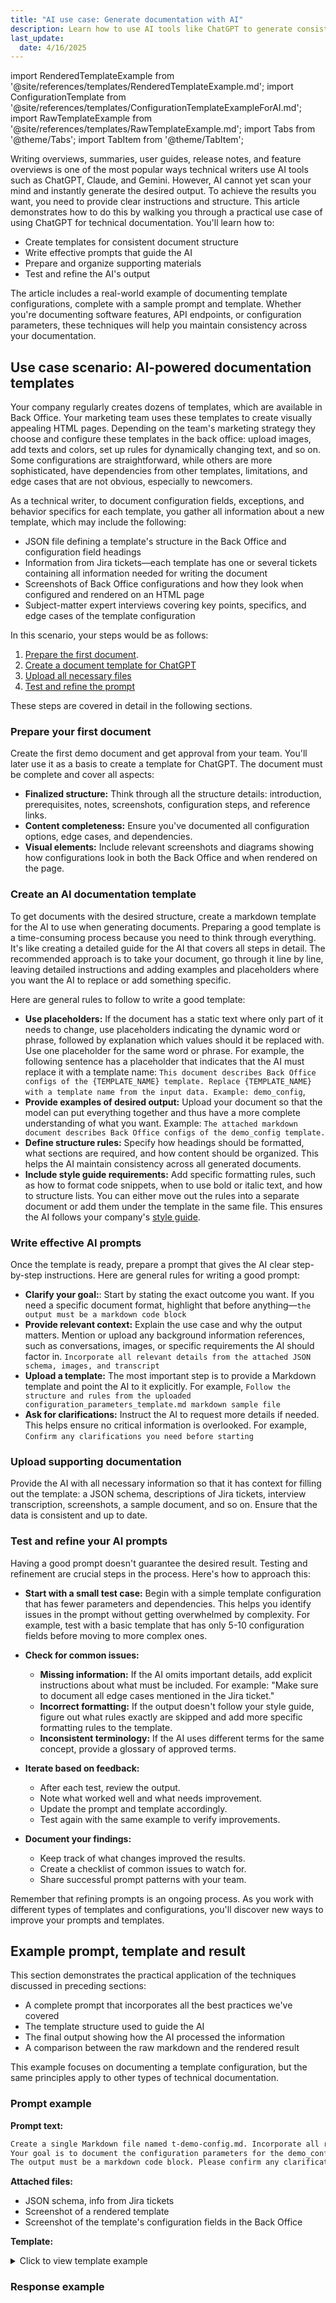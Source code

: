 ```yaml
---
title: "AI use case: Generate documentation with AI"
description: Learn how to use AI tools like ChatGPT to generate consistent documentation. This article provides a step-by-step guide with examples for documenting template parameters, settings, and edge cases.
last_update: 
  date: 4/16/2025
---
```


import RenderedTemplateExample from '@site/references/templates/RenderedTemplateExample.md';
import ConfigurationTemplate from '@site/references/templates/ConfigurationTemplateExampleForAI.md';
import RawTemplateExample from '@site/references/templates/RawTemplateExample.md';
import Tabs from '@theme/Tabs';
import TabItem from '@theme/TabItem';

Writing overviews, summaries, user guides, release notes, and feature overviews is one of the most popular ways technical writers use AI tools such as ChatGPT, Claude, and Gemini.
However, AI cannot yet scan your mind and instantly generate the desired output. To achieve the results you want, you need to provide clear instructions and structure. This article demonstrates how to do this by walking you through a practical use case of using ChatGPT for technical documentation. You'll learn how to:
- Create templates for consistent document structure
- Write effective prompts that guide the AI
- Prepare and organize supporting materials
- Test and refine the AI's output

The article includes a real-world example of documenting template configurations, complete with a sample prompt and template. Whether you're documenting software features, API endpoints, or configuration parameters, these techniques will help you maintain consistency across your documentation.

## Use case scenario: AI-powered documentation templates

Your company regularly creates dozens of templates, which are available in Back Office. Your marketing team uses these templates to create visually appealing HTML pages.
Depending on the team's marketing strategy they choose and configure these templates in the back office: upload images, add texts and colors, set up rules for dynamically changing text, and so on.
Some configurations are straightforward, while others are more sophisticated, have dependencies from other templates, limitations, and edge cases that are not obvious, especially to newcomers.

As a technical writer, to document configuration fields, exceptions, and behavior specifics for each template, you gather all information about a new template, which may include the following:
- JSON file defining a template's structure in the Back Office and configuration field headings
- Information from Jira tickets—each template has one or several tickets containing all information needed for writing the document
- Screenshots of Back Office configurations and how they look when configured and rendered on an HTML page
- Subject-matter expert interviews covering key points, specifics, and edge cases of the template configuration

In this scenario, your steps would be as follows:
1. [Prepare the first document](#prepare-your-first-document).
2. [Create a document template for ChatGPT](#create-an-ai-documentation-template)
3. [Upload all necessary files](#upload-supporting-documentation)
4. [Test and refine the prompt](#test-and-refine-your-ai-prompts)

These steps are covered in detail in the following sections.

### Prepare your first document

Create the first demo document and get approval from your team. You'll later use it as a basis to create a template for ChatGPT.
The document must be complete and cover all aspects:
- **Finalized structure:** Think through all the structure details: introduction, prerequisites, notes, screenshots, configuration steps, and reference links.
- **Content completeness:** Ensure you've documented all configuration options, edge cases, and dependencies.
- **Visual elements:** Include relevant screenshots and diagrams showing how configurations look in both the Back Office and when rendered on the page.

### Create an AI documentation template

To get documents with the desired structure, create a markdown template for the AI to use when generating documents.
Preparing a good template is a time-consuming process because you need to think through everything. It's like creating a detailed guide for the AI that covers all steps in detail. 
The recommended approach is to take your document, go through it line by line, leaving detailed instructions and adding examples and placeholders where you want the AI to replace or add something specific.

Here are general rules to follow to write a good template:

- **Use placeholders:** If the document has a static text where only part of it needs to change, use placeholders indicating the dynamic word or phrase, followed by explanation which values should it be replaced with. Use one placeholder for the same word or phrase. For example, the following sentence has a placeholder that indicates that the AI must replace it with a template name: `This document describes Back Office configs of the {TEMPLATE_NAME} template. Replace {TEMPLATE_NAME} with a template name from the input data. Example: demo_config`,
- **Provide examples of desired output:** Upload your document so that the model can put everything together and thus have a more complete understanding of what you want. Example: `The attached markdown document describes Back Office configs of the demo_config template.`
- **Define structure rules:** Specify how headings should be formatted, what sections are required, and how content should be organized. This helps the AI maintain consistency across all generated documents.
- **Include style guide requirements:** Add specific formatting rules, such as how to format code snippets, when to use bold or italic text, and how to structure lists. You can either move out the rules into a separate document or add them under the template in the same file. This ensures the AI follows your company's [style guide](/2023/09/20/what-are-documentation-style-guides-and-why-you-should-use-them).

### Write effective AI prompts

Once the template is ready, prepare a prompt that gives the AI clear step-by-step instructions. Here are general rules for writing a good prompt:

- **Clarify your goal:**: Start by stating the exact outcome you want. If you need a specific document format, highlight that before anything—`the output must be a markdown code block`
- **Provide relevant context:** Explain the use case and why the output matters. Mention or upload any background information references, such as conversations, images, or specific requirements the AI should factor in. `Incorporate all relevant details from the attached JSON schema, images, and transcript`
- **Upload a template:** The most important step is to provide a Markdown template and point the AI to it explicitly. For example, `Follow the structure and rules from the uploaded configuration_parameters_template.md markdown sample file`
- **Ask for clarifications:** Instruct the AI to request more details if needed. This helps ensure no critical information is overlooked. For example, `Confirm any clarifications you need before starting`

### Upload supporting documentation

Provide the AI with all necessary information so that it has context for filling out the template: a JSON schema, descriptions of Jira tickets, interview transcription, screenshots, a sample document, and so on. Ensure that the data is consistent and up to date.

### Test and refine your AI prompts

Having a good prompt doesn't guarantee the desired result. Testing and refinement are crucial steps in the process. Here's how to approach this:

- **Start with a small test case:** Begin with a simple template configuration that has fewer parameters and dependencies. This helps you identify issues in the prompt without getting overwhelmed by complexity. For example, test with a basic template that has only 5-10 configuration fields before moving to more complex ones.

- **Check for common issues:**
  - **Missing information:** If the AI omits important details, add explicit instructions about what must be included. For example: "Make sure to document all edge cases mentioned in the Jira ticket."
  - **Incorrect formatting:** If the output doesn't follow your style guide, figure out what rules exactly are skipped and add more specific formatting rules to the template.
  - **Inconsistent terminology:** If the AI uses different terms for the same concept, provide a glossary of approved terms.

- **Iterate based on feedback:**
  - After each test, review the output.
  - Note what worked well and what needs improvement.
  - Update the prompt and template accordingly.
  - Test again with the same example to verify improvements.

- **Document your findings:**
  - Keep track of what changes improved the results.
  - Create a checklist of common issues to watch for.
  - Share successful prompt patterns with your team.

Remember that refining prompts is an ongoing process. As you work with different types of templates and configurations, you'll discover new ways to improve your prompts and templates.

## Example prompt, template and result

This section demonstrates the practical application of the techniques discussed in preceding sections:
- A complete prompt that incorporates all the best practices we've covered
- The template structure used to guide the AI
- The final output showing how the AI processed the information
- A comparison between the raw markdown and the rendered result

This example focuses on documenting a template configuration, but the same principles apply to other types of technical documentation.

### Prompt example

**Prompt text:**

```markdown
Create a single Markdown file named t-demo-config.md. Incorporate all relevant details from the attached JSON schema, images, and transcript.
Your goal is to document the configuration parameters for the demo_config template following the structure and rules from the uploaded configuration-template.md markdown sample file.
The output must be a markdown code block. Please confirm any clarifications you need before starting.
```

**Attached files:** 
- JSON schema, info from Jira tickets
- Screenshot of a rendered template
- Screenshot of the template's configuration fields in the Back Office

**Template:**

<details>
<summary>Click to view template example</summary>

<ConfigurationTemplate />

</details>

### Response example

<Tabs>
  <TabItem value="raw" label="Raw template text" default>

<RawTemplateExample />

  </TabItem>
  <TabItem value="rendered" label="Rendered template">

<RenderedTemplateExample />

  </TabItem>
</Tabs>

